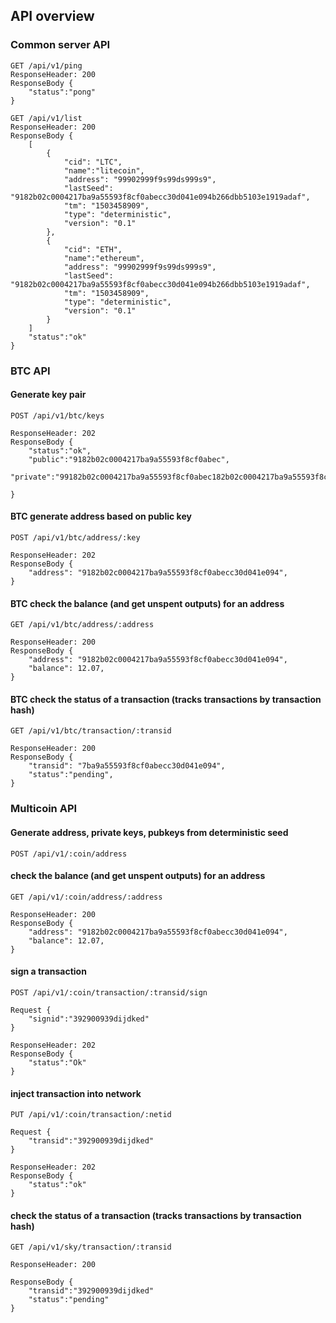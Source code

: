 
## API overview

### Common server API
```
GET /api/v1/ping
ResponseHeader: 200
ResponseBody {
    "status":"pong"
}
```
```
GET /api/v1/list
ResponseHeader: 200
ResponseBody {
    [
        {
            "сid": "LTC",
            "name":"litecoin",
            "address": "99902999f9s99ds999s9",
            "lastSeed": "9182b02c0004217ba9a55593f8cf0abecc30d041e094b266dbb5103e1919adaf",
            "tm": "1503458909",
            "type": "deterministic",
            "version": "0.1"
        },
        {
            "сid": "ETH",
            "name":"ethereum",
            "address": "99902999f9s99ds999s9",
            "lastSeed": "9182b02c0004217ba9a55593f8cf0abecc30d041e094b266dbb5103e1919adaf",
            "tm": "1503458909",
            "type": "deterministic",
            "version": "0.1"
        }
    ]
    "status":"ok"
}

```
### BTC API
#### Generate key pair
```
POST /api/v1/btc/keys

ResponseHeader: 202
ResponseBody {
    "status":"ok",
    "public":"9182b02c0004217ba9a55593f8cf0abec",
    "private":"99182b02c0004217ba9a55593f8cf0abec182b02c0004217ba9a55593f8cf0abec"

}
```

#### BTC generate address based on public key
```
POST /api/v1/btc/address/:key

ResponseHeader: 202
ResponseBody {
    "address": "9182b02c0004217ba9a55593f8cf0abecc30d041e094",
}
```

#### BTC check the balance (and get unspent outputs) for an address
```
GET /api/v1/btc/address/:address

ResponseHeader: 200
ResponseBody {
    "address": "9182b02c0004217ba9a55593f8cf0abecc30d041e094",
    "balance": 12.07,
}
```

#### BTC check the status of a transaction (tracks transactions by transaction hash)
```
GET /api/v1/btc/transaction/:transid

ResponseHeader: 200
ResponseBody {
    "transid": "7ba9a55593f8cf0abecc30d041e094",
    "status":"pending",
}
```

### Multicoin API
#### Generate address, private keys, pubkeys from deterministic seed
```
POST /api/v1/:coin/address
```

#### check the balance (and get unspent outputs) for an address
```
GET /api/v1/:coin/address/:address

ResponseHeader: 200
ResponseBody {
    "address": "9182b02c0004217ba9a55593f8cf0abecc30d041e094",
    "balance": 12.07,
}
```

#### sign a transaction
```
POST /api/v1/:coin/transaction/:transid/sign

Request {
    "signid":"392900939dijdked"
}

ResponseHeader: 202
ResponseBody {
    "status":"Ok"
}
```

#### inject transaction into network
```
PUT /api/v1/:coin/transaction/:netid

Request {
    "transid":"392900939dijdked"
}

ResponseHeader: 202
ResponseBody {
    "status":"ok"
}
```

#### check the status of a transaction (tracks transactions by transaction hash)
```
GET /api/v1/sky/transaction/:transid

ResponseHeader: 200

ResponseBody {
    "transid":"392900939dijdked"
    "status":"pending"
}
```
